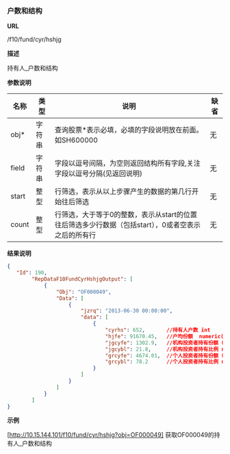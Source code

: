 
### 户数和结构  

**URL**

/f10/fund/cyr/hshjg

**描述**

持有人_户数和结构 

**参数说明**

|名称|类型|说明|缺省|
| -------- | -------- | -------- | -------- |
|obj\*|字符串|查询股票\*表示必填，必填的字段说明放在前面。如SH600000|无|
|field|字符串|字段以逗号间隔，为空则返回结构所有字段,关注字段以逗号分隔(见返回说明)|无|
|start|整型|行筛选，表示从以上步骤产生的数据的第几行开始往后筛选|无|
|count|整型|行筛选，大于等于0的整数，表示从start的位置往后筛选多少行数据（包括start），0或者空表示之后的所有行|无|


**结果说明**

```json
{
   "Id": 190,
        "RepDataF10FundCyrHshjgOutput": [
            {
                "Obj": "OF000049",
                "Data": [
                    {
                        "jzrq": "2013-06-30 00:00:00",
                        "data": [
                            {
                                "cyrhs": 652,		//持有人户数	int
                                "hjfe": 91670.45,	//户均份额	numeric(19,2)  
                                "jgcyfe": 1302.9,	//机构投资者持有份额（万）	numeric(19,4) 
                                "jgcybl": 21.8,		//机构投资者持有比例	numeric(19,2)
                                "grcyfe": 4674.01,	//个人投资者持有份额（万）	numeric(19,4) 
                                "grcybl": 78.2		//个人投资者持有比例	numeric(19,2)   
                            }
                        ]
                    }
				]
			}
   	 	]
}
```

**示例**

[http://10.15.144.101/f10/fund/cyr/hshjg?obj=OF000049]
获取OF000049的持有人_户数和结构  
